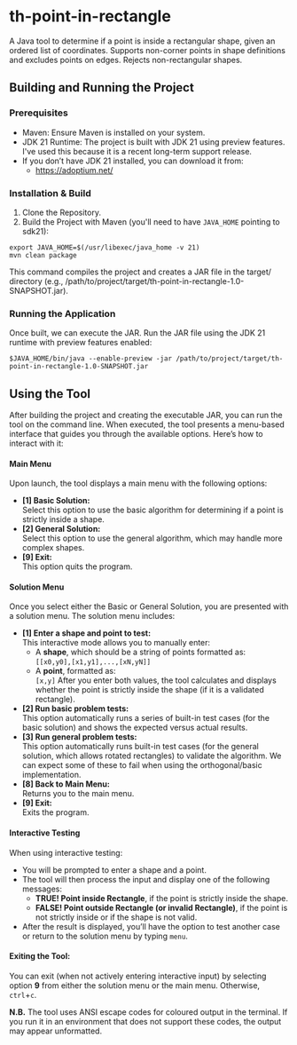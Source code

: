 # th-point-in-rectangle
A Java tool to determine if a point is inside a rectangular shape, given an ordered list of coordinates. Supports non-corner points in shape definitions and excludes points on edges. Rejects non-rectangular shapes.


## Building and Running the Project

### Prerequisites
- Maven: Ensure Maven is installed on your system.
- JDK 21 Runtime: The project is built with JDK 21 using preview features. I've used this because it is a recent long-term support release.
- If you don’t have JDK 21 installed, you can download it from:
   - https://adoptium.net/

### Installation & Build
1.	Clone the Repository.
2.	Build the Project with Maven (you'll need to have `JAVA_HOME` pointing to sdk21):
```
export JAVA_HOME=$(/usr/libexec/java_home -v 21)
mvn clean package
```
This command compiles the project and creates a JAR file in the target/ directory (e.g., /path/to/project/target/th-point-in-rectangle-1.0-SNAPSHOT.jar).

### Running the Application
Once built, we can execute the JAR.
Run the JAR file using the JDK 21 runtime with preview features enabled:
```
$JAVA_HOME/bin/java --enable-preview -jar /path/to/project/target/th-point-in-rectangle-1.0-SNAPSHOT.jar
```
## Using the Tool

After building the project and creating the executable JAR, you can run the tool on the command line. When executed, the tool presents a menu-based interface that guides you through the available options. Here’s how to interact with it:

#### Main Menu
   Upon launch, the tool displays a main menu with the following options:
  - **[1] Basic Solution:**  
    Select this option to use the basic algorithm for determining if a point is strictly inside a shape.
  - **[2] General Solution:**  
    Select this option to use the general algorithm, which may handle more complex shapes.
  - **[9] Exit:**  
    This option quits the program.

#### Solution Menu
   Once you select either the Basic or General Solution, you are presented with a solution menu. The solution menu includes:
  - **[1] Enter a shape and point to test:**  
    This interactive mode allows you to manually enter:
    - A **shape**, which should be a string of points formatted as:  
      `[[x0,y0],[x1,y1],...,[xN,yN]]`
    - A **point**, formatted as:  
      `[x,y]`
      After you enter both values, the tool calculates and displays whether the point is strictly inside the shape (if it is a validated rectangle).
  - **[2] Run basic problem tests:**  
    This option automatically runs a series of built-in test cases (for the basic solution) and shows the expected versus actual results.
  - **[3] Run general problem tests:**  
    This option automatically runs built-in test cases (for the general solution, which allows rotated rectangles) to validate the algorithm. We can expect some of these to fail when using the orthogonal/basic implementation.
  - **[8] Back to Main Menu:**  
    Returns you to the main menu.
  - **[9] Exit:**  
    Exits the program.

#### Interactive Testing
   When using interactive testing:
  - You will be prompted to enter a shape and a point.
  - The tool will then process the input and display one of the following messages:
    - **TRUE! Point inside Rectangle**, if the point is strictly inside the shape.
    - **FALSE! Point outside Rectangle (or invalid Rectangle)**, if the point is not strictly inside or if the shape is not valid.
  - After the result is displayed, you’ll have the option to test another case or return to the solution menu by typing `menu`.

#### Exiting the Tool:
   You can exit (when not actively entering interactive input) by selecting option **9** from either the solution menu or the main menu. Otherwise, `ctrl`+`c`.

**N.B.** The tool uses ANSI escape codes for coloured output in the terminal. If you run it in an environment that does not support these codes, the output may appear unformatted.